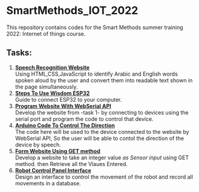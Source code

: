 # SmartMethods_IOT_2022
This repository contains codes for the Smart Methods summer training 2022: Internet of things course.

## Tasks:
1. [**Speech Recognition Website**](https://github.com/daad15/SmartMethods_IOT_2022/tree/main/SpeechRecognitionWebsite)<br>
  Using HTML,CSS,JavaScript to identify Arabic and English words spoken aloud by the user and convert them into readable text shown in the page simultaneously.
2. [**Steps To Use Wisdom ESP32**](https://github.com/daad15/SmartMethods_IOT_2022/tree/main/HowToUseESP32)<br>
  Guide to connect ESP32 to your computer. 
3. [**Program Website With WebSerial API**](https://github.com/daad15/SmartMethods_IOT_2022/tree/main/WebSerialAPI)<br>
  Develop the website from -task 1- by connecting to devices using the serial port and program the code to control that device.
4. [**Arduino Code To Control The Direction**](https://github.com/daad15/SmartMethods_IOT_2022/tree/main/ArduinoControlCode)<br>
  The code here will be used to the device connected to the website by WebSerial API, So the user will be able to contol the direction of the device by speech.
5. [**Form Website Using GET method**](https://github.com/daad15/SmartMethods_IOT_2022/tree/main/FormWebsite_GET)<br>
  Develop a website to take an integer value _as Sensor input_ using GET method. then Retrieve all the Vlaues Entered.
6. [**Robot Control Panel Interface**](https://github.com/daad15/SmartMethods_IOT_2022/tree/main/RobotControlPanel)<br>
  Design an interface to control the movement of the robot and record all movements in a database.

